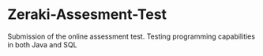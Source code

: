 # Zeraki-Assesment-Test
Submission of the online assessment test. Testing programming capabilities in both Java and SQL

